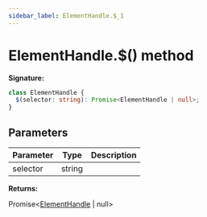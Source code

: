 ```yaml
---
sidebar_label: ElementHandle.$_1
---
```


# ElementHandle.$() method

**Signature:**

```typescript
class ElementHandle {
  $(selector: string): Promise<ElementHandle | null>;
}
```

## Parameters

| Parameter | Type   | Description |
| --------- | ------ | ----------- |
| selector  | string |             |

**Returns:**

Promise&lt;[ElementHandle](./puppeteer.elementhandle.md) \| null&gt;
